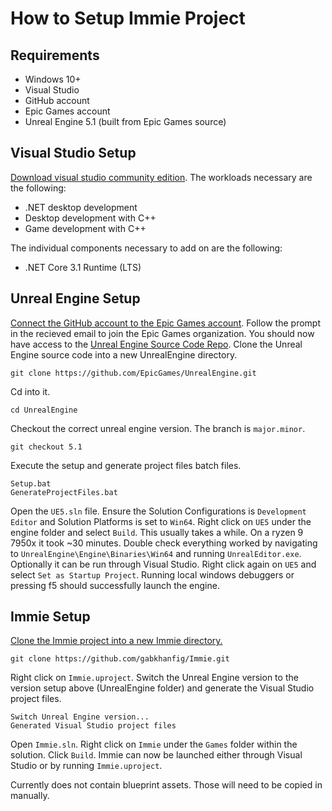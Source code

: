 # How to Setup Immie Project

## Requirements

- Windows 10+
- Visual Studio
- GitHub account
- Epic Games account
- Unreal Engine 5.1 (built from Epic Games source)

## Visual Studio Setup

[Download visual studio community edition](https://visualstudio.microsoft.com/free-developer-offers/). 
The workloads necessary are the following:
- .NET desktop development
- Desktop development with C++
- Game development with C++


The individual components necessary to add on are the following:
- .NET Core 3.1 Runtime (LTS)

## Unreal Engine Setup

[Connect the GitHub account to the Epic Games account](https://www.unrealengine.com/account/connections?lang=en-US). Follow the prompt in the recieved email to join the Epic Games organization. You should now have access to the [Unreal Engine Source Code Repo](https://github.com/EpicGames/UnrealEngine). Clone the Unreal Engine source code into a new UnrealEngine directory.
```
git clone https://github.com/EpicGames/UnrealEngine.git
``` 
Cd into it.
```
cd UnrealEngine
``` 
Checkout the correct unreal engine version. The branch is `major.minor`.
```
git checkout 5.1
```
Execute the setup and generate project files batch files.
```
Setup.bat
GenerateProjectFiles.bat
```
Open the `UE5.sln` file. Ensure the Solution Configurations is `Development Editor` and Solution Platforms is set to `Win64`. Right click on `UE5` under the engine folder and select `Build`. This usually takes a while. On a ryzen 9 7950x it took ~30 minutes. Double check everything worked by navigating to `UnrealEngine\Engine\Binaries\Win64` and running `UnrealEditor.exe`. Optionally it can be run through Visual Studio. Right click again on `UE5` and select `Set as Startup Project`. Running local windows debuggers or pressing f5 should successfully launch the engine.

## Immie Setup

[Clone the Immie project into a new Immie directory.](https://github.com/gabkhanfig/Immie)
```
git clone https://github.com/gabkhanfig/Immie.git
```
Right click on `Immie.uproject`. Switch the Unreal Engine version to the version setup above (UnrealEngine folder) and generate the Visual Studio project files.
```
Switch Unreal Engine version...
Generated Visual Studio project files
```
Open `Immie.sln`. Right click on `Immie` under the `Games` folder within the solution. Click `Build`. Immie can now be launched either through Visual Studio or by running `Immie.uproject`.

Currently does not contain blueprint assets. Those will need to be copied in manually.
